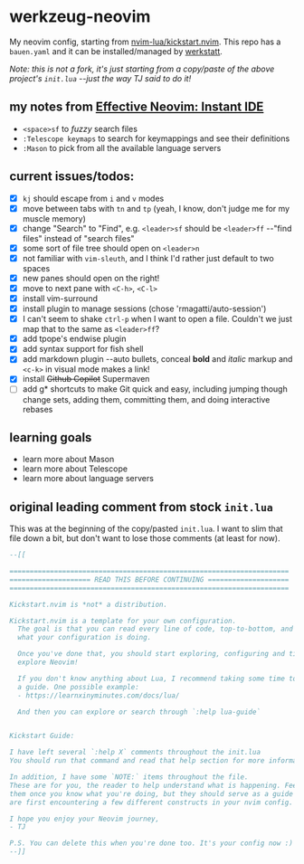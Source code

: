 # werkzeug-neovim
My neovim config, starting from [nvim-lua/kickstart.nvim](https://github.com/nvim-lua/kickstart.nvim).  This repo has a `bauen.yaml` and it can be installed/managed by [werkstatt](https://github.com/joelhelbling/werkstatt).

_Note: this is not a fork, it's just starting from a copy/paste of the above project's `init.lua` --just the way TJ said to do it!_

## my notes from [Effective Neovim: Instant IDE](https://www.youtube.com/watch?v=stqUbv-5u2s)
- `<space>sf` to _fuzzy_ search files
- `:Telescope keymaps` to search for keymappings and see their definitions
- `:Mason` to pick from all the available language servers

## current issues/todos:
- [x] `kj` should escape from `i` and `v` modes
- [x] move between tabs with `tn` and `tp` (yeah, I know, don't judge me for my muscle memory)
- [x] change "Search" to "Find", e.g. `<leader>sf` should be `<leader>ff` --"find files" instead of "search files"
- [x] some sort of file tree should open on `<leader>n`
- [x] not familiar with `vim-sleuth`, and I think I'd rather just default to two spaces
- [x] new panes should open on the right!
- [x] move to next pane with `<C-h>`, `<C-l>`
- [x] install vim-surround
- [x] install plugin to manage sessions (chose 'rmagatti/auto-session')
- [x] I can't seem to shake `ctrl-p` when I want to open a file.  Couldn't we just map that to the same as `<leader>ff`?
- [x] add tpope's endwise plugin
- [x] add syntax support for fish shell
- [x] add markdown plugin --auto bullets, conceal **bold** and _italic_ markup and `<c-k>` in visual mode makes a link!
- [x] install ~~Github Copilot~~ Supermaven
- [ ] add <leader>g* shortcuts to make Git quick and easy, including jumping though change sets, adding them, committing them, and doing interactive rebases

## learning goals
- learn more about Mason
- learn more about Telescope
- learn more about language servers

## original leading comment from stock `init.lua`

This was at the beginning of the copy/pasted `init.lua`.  I want to slim that file down a bit, but don't want to lose those comments (at least for now).

```lua
--[[

=====================================================================
==================== READ THIS BEFORE CONTINUING ====================
=====================================================================

Kickstart.nvim is *not* a distribution.

Kickstart.nvim is a template for your own configuration.
  The goal is that you can read every line of code, top-to-bottom, and understand
  what your configuration is doing.

  Once you've done that, you should start exploring, configuring and tinkering to
  explore Neovim!

  If you don't know anything about Lua, I recommend taking some time to read through
  a guide. One possible example:
  - https://learnxinyminutes.com/docs/lua/

  And then you can explore or search through `:help lua-guide`


Kickstart Guide:

I have left several `:help X` comments throughout the init.lua
You should run that command and read that help section for more information.

In addition, I have some `NOTE:` items throughout the file.
These are for you, the reader to help understand what is happening. Feel free to delete
them once you know what you're doing, but they should serve as a guide for when you
are first encountering a few different constructs in your nvim config.

I hope you enjoy your Neovim journey,
- TJ

P.S. You can delete this when you're done too. It's your config now :)
--]]
```

